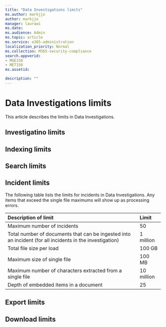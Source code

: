 ```yaml
---
title: "Data Investigations limits"
ms.author: markjjo
author: markjjo
manager: laurawi
ms.date: 
ms.audience: Admin
ms.topic: article
ms.service: o365-administration
localization_priority: Normal
ms.collection: M365-security-compliance 
search.appverid: 
- MOE150
- MET150
ms.assetid: 

description: ""
---
```


# Data Investigations limits

This article describes the limits in Data Investigations.

## Investigatino limits

## Indexing limits

## Search limits

## Incident limits

The following table lists the limits for incidents in Data Investigations.  Any items that exceed the single file maximums will show up as processing errors.
    
  |**Description of limit**|**Limit**|
  |:-----|:-----|
  |Maximum number of incidents  <br/> |50  <br/> |
  |Total number of documents that can be ingested into an incident (for all incidents in the investigation)  <br/> |1 million  <br/> |
  |Total file size per load  <br/> |100 GB  <br/> |
  |Maximum size of single file   <br/> |100 MB  <br/> |
  |Maximum number of characters extracted from a single file  <br/> |10 million  <br/> |
  |Depth of embedded items in a document  <br/> |25  <br/> |
  

## Export limits

## Download limits

